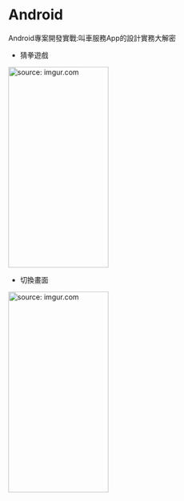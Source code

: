 # Android

Android專案開發實戰:叫車服務App的設計實務大解密
<p />
<ul>
<li>猜拳遊戲</li>
</ul>
<a href="https://imgur.com/tSTjx22"><img width="200" height="400" src="https://i.imgur.com/tSTjx22.gif" title="source: imgur.com" /></a>
<ul>
<li>切換畫面</li>
</ul>
<a href="https://imgur.com/foPcrf4"><img width="200" height="400" src="https://i.imgur.com/foPcrf4.gif" title="source: imgur.com" /></a>
